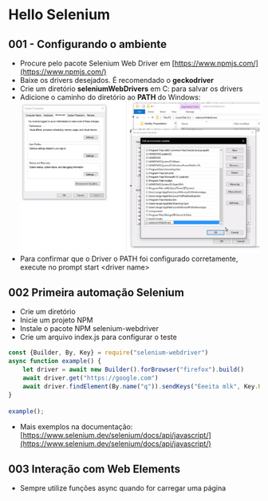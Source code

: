 # Hello Selenium

## 001 - Configurando o ambiente

- Procure pelo pacote Selenium Web Driver em [https://www.npmjs.com/](https://www.npmjs.com/)
- Baixe os drivers desejados. É recomendado o **geckodriver**
- Crie um diretório **seleniumWebDrivers** em C: para salvar os drivers
- Adicione o caminho do diretório ao **PATH** do Windows:![Path do Windows](/src/001.png?raw=true)
- Para confirmar que o Driver o PATH foi configurado corretamente, execute no prompt start \<driver name\>

## 002 Primeira automação Selenium

- Crie um diretório
- Inicie um projeto NPM
- Instale o pacote NPM selenium-webdriver
- Crie um arquivo index.js para configurar o teste
  
```javascript
const {Builder, By, Key} = require("selenium-webdriver")
async function example() {
    let driver = await new Builder().forBrowser("firefox").build()
    await driver.get("https://google.com")
    await driver.findElement(By.name("q")).sendKeys("Eeeita mlk", Key.RETURN);
}

example();
```

- Mais exemplos na documentação: [https://www.selenium.dev/selenium/docs/api/javascript/](https://www.selenium.dev/selenium/docs/api/javascript/)

## 003 Interação com Web Elements

- Sempre utilize funções async quando for carregar uma página